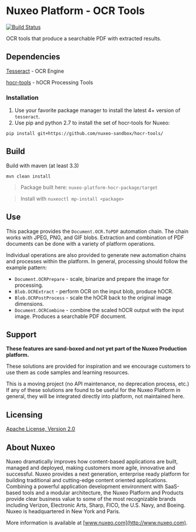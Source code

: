 # Nuxeo Platform - OCR Tools

[![Build Status](https://qa.nuxeo.org/jenkins/buildStatus/icon?job=Sandbox/sandbox_nuxeo-platform-hocr-master)](https://qa.nuxeo.org/jenkins/view/Sandbox/job/Sandbox/job/sandbox_nuxeo-platform-hocr-master/)

OCR tools that produce a searchable PDF with extracted results.

## Dependencies

[Tesseract](https://github.com/tesseract-ocr/tesseract/wiki) - OCR Engine

[hocr-tools](https://github.com/nuxeo-sandbox/hocr-tools/) - hOCR Processing Tools

### Installation

1. Use your favorite package manager to install the latest 4+ version of `tesseract`. 
2. Use pip and python 2.7 to install the set of hocr-tools for Nuxeo:

```
pip install git+https://github.com/nuxeo-sandbox/hocr-tools/
```

## Build

Build with maven (at least 3.3)

```
mvn clean install
```
> Package built here: `nuxeo-platform-hocr-package/target`

> Install with `nuxeoctl mp-install <package>`

## Use

This package provides the `Document.OCR.ToPDF` automation chain.  The chain works with JPEG, PNG, and GIF blobs.  Extraction and combination of PDF documents can be done with a variety of platform operations.

Individual operations are also provided to generate new automation chains and processes within the platform.  In general, processing should follow the example pattern:

* `Document.OCRPrepare` - scale, binarize and prepare the image for processing.
* `Blob.OCRExtract` - perform OCR on the input blob, produce hOCR.
* `Blob.OCRPostProcess` - scale the hOCR back to the original image dimensions.
* `Document.OCRCombine` - combine the scaled hOCR output with the input image.  Produces a searchable PDF document.

## Support

**These features are sand-boxed and not yet part of the Nuxeo Production platform.**

These solutions are provided for inspiration and we encourage customers to use them as code samples and learning resources.

This is a moving project (no API maintenance, no deprecation process, etc.) If any of these solutions are found to be useful for the Nuxeo Platform in general, they will be integrated directly into platform, not maintained here.

## Licensing

[Apache License, Version 2.0](http://www.apache.org/licenses/LICENSE-2.0)

## About Nuxeo

Nuxeo dramatically improves how content-based applications are built, managed and deployed, making customers more agile, innovative and successful. Nuxeo provides a next generation, enterprise ready platform for building traditional and cutting-edge content oriented applications. Combining a powerful application development environment with SaaS-based tools and a modular architecture, the Nuxeo Platform and Products provide clear business value to some of the most recognizable brands including Verizon, Electronic Arts, Sharp, FICO, the U.S. Navy, and Boeing. Nuxeo is headquartered in New York and Paris.

More information is available at [www.nuxeo.com](http://www.nuxeo.com).

